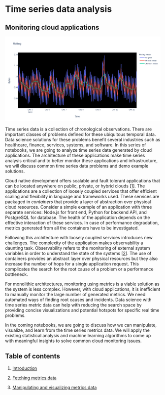 # Time series data analysis 


## Monitoring cloud applications


![Time series graph](docs/readme/image1.png "Time series graph")


Time series data is a collection of chronological observations. There are important classes of problems defined for these ubiquitous temporal data. Data science solutions for these problems benefit several industries such as healthcare, finance, services, systems, and software. In this series of notebooks, we are going to analyze time series data generated by cloud applications. The architecture of these applications make time series analysis critical and to better monitor these applications and infrastructure, we will discuss common time series data problems and demo example solutions. 

Cloud native development offers scalable and fault tolerant applications that can be located anywhere on public, private, or hybrid clouds [[1](https://www.redhat.com/en/topics/cloud)]. The applications are a collection of loosely coupled services that offer efficient scaling and flexibility in language and frameworks used. These services are packaged in _containers_ that provide a layer of abstraction over physical cloud resources. Consider a simple example of an application with three separate services: Node.js for front end, Python for backend API, and PostgreSQL for database. The health of the application depends on the effective interaction of these services. In case of performance degradation, metrics generated from all the containers have to be investigated.

Following this architecture with loosely coupled services introduces new challenges. The complexity of the application makes observability a daunting task. Observability refers to the monitoring of external system variables in order to understand the state of the systems [[2](https://thenewstack.io/observability-a-3-year-retrospective/)]. The use of containers provides an abstract layer over physical resources but they also increase the number of hops for a single application request. This complicates the search for the root cause of a problem or a performance bottleneck.

For monolithic architectures, monitoring using metrics is a viable solution as the system is less complex. However, with cloud applications, it is inefficient to manually monitor the large number of generated metrics. We need automated ways of finding root causes and incidents. Data science with time series metric data can help with reducing the search space by providing concise visualizations and potential hotspots for specific real time problems.

In the coming notebooks, we are going to discuss how we can manipulate, visualize, and learn from the time series metrics data. We will apply the existing statistical analysis and machine learning algorithms to come up with meaningful insights to solve common cloud monitoring issues.


## Table of contents



1. [Introduction](/README.md)


2. [Fetching metrics data](/notebooks/ts-1-fetching-metrics.ipynb)


3. [Manipulating and visualizing metrics data](/notebooks/ts-2-visualization.ipynb)



 
